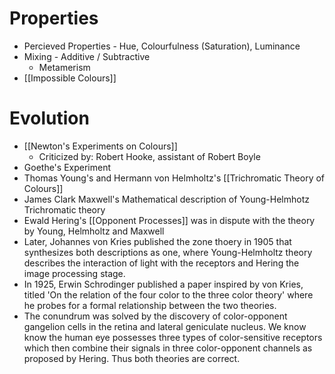 # Properties
- Percieved Properties - Hue, Colourfulness (Saturation), Luminance
- Mixing - Additive / Subtractive
	- Metamerism
- [[Impossible Colours]]

# Evolution
- [[Newton's Experiments on Colours]]
	- Criticized by: Robert Hooke, assistant of Robert Boyle
- Goethe's Experiment
- Thomas Young's and Hermann von Helmholtz's [[Trichromatic Theory of Colours]]
- James Clark Maxwell's Mathematical description of Young-Helmhotz Trichromatic theory
- Ewald Hering's [[Opponent Processes]] was in dispute with the theory by Young, Helmholtz and Maxwell
- Later, Johannes von Kries published the zone thoery in 1905 that synthesizes both descriptions as one, where Young-Helmholtz theory describes the interaction of light with the receptors and Hering the image processing stage.
- In 1925, Erwin Schrodinger published a paper inspired by von Kries, titled 'On the relation of the four color to the three color theory' where he probes for a formal relationship between the two theories.
- The conundrum was solved by the discovery of color-opponent gangelion cells in the retina and lateral geniculate nucleus. We know know the human eye possesses three types of color-sensitive receptors which then combine their signals in three color-opponent channels as proposed by Hering. Thus both theories are correct.